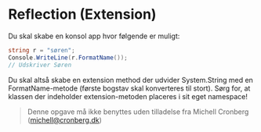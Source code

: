 ﻿# Reflection (Extension)

Du skal skabe en konsol app hvor følgende er muligt:

```csharp
string r = "søren";
Console.WriteLine(r.FormatName());
// Udskriver Søren
```

Du skal altså skabe en extension method der udvider System.String med en FormatName-metode (første bogstav skal konverteres til stort). Sørg for, at klassen der indeholder extension-metoden placeres i sit eget namespace!

<!-- footerstart -->
> Denne opgave må ikke benyttes uden tilladelse fra Michell Cronberg (michell@cronberg.dk)
<!-- footerslut -->
